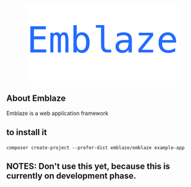 <p align="center"><a href="https://github.com/reymarkdivino/emblaze" target="_blank"><img src="https://raw.githubusercontent.com/reymarkdivino/website/gh-pages/img/emblaze.png" width="400"></a>
</p>

## About Emblaze

Emblaze is a web application framework

## to install it

`composer create-project --prefer-dist emblaze/emblaze example-app`


## NOTES: Don't use this yet, because this is currently on development phase.
